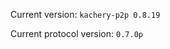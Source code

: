 <!-- This file was automatically generated by jinjaroot. Do not edit directly. -->
Current version: `kachery-p2p 0.8.19`

Current protocol version: `0.7.0p`